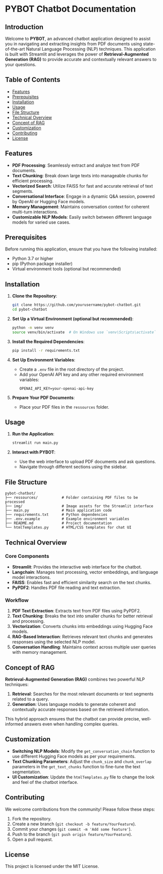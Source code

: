# PYBOT Chatbot Documentation

## Introduction

Welcome to **PYBOT**, an advanced chatbot application designed to assist you in navigating and extracting insights from PDF documents using state-of-the-art Natural Language Processing (NLP) techniques. This application is built with Streamlit and leverages the power of **Retrieval-Augmented Generation (RAG)** to provide accurate and contextually relevant answers to your questions.

## Table of Contents

- [Features](#features)
- [Prerequisites](#prerequisites)
- [Installation](#installation)
- [Usage](#usage)
- [File Structure](#file-structure)
- [Technical Overview](#technical-overview)
- [Concept of RAG](#concept-of-rag)
- [Customization](#customization)
- [Contributing](#contributing)
- [License](#license)

## Features

- **PDF Processing**: Seamlessly extract and analyze text from PDF documents.
- **Text Chunking**: Break down large texts into manageable chunks for efficient processing.
- **Vectorized Search**: Utilize FAISS for fast and accurate retrieval of text segments.
- **Conversational Interface**: Engage in a dynamic Q&A session, powered by OpenAI or Hugging Face models.
- **Memory Management**: Maintains conversation context for coherent multi-turn interactions.
- **Customizable NLP Models**: Easily switch between different language models for varied use cases.

## Prerequisites

Before running this application, ensure that you have the following installed:

- Python 3.7 or higher
- pip (Python package installer)
- Virtual environment tools (optional but recommended)

## Installation

1. **Clone the Repository**:
   ```bash
   git clone https://github.com/yourusername/pybot-chatbot.git
   cd pybot-chatbot
   ```

2. **Set Up a Virtual Environment (optional but recommended)**:
   ```bash
   python -m venv venv
   source venv/bin/activate  # On Windows use `venv\Scripts\activate`
   ```

3. **Install the Required Dependencies**:
   ```bash
   pip install -r requirements.txt
   ```

4. **Set Up Environment Variables**:
   - Create a `.env` file in the root directory of the project.
   - Add your OpenAI API key and any other required environment variables:
     ```
     OPENAI_API_KEY=your-openai-api-key
     ```

5. **Prepare Your PDF Documents**:
   - Place your PDF files in the `ressources` folder.

## Usage

1. **Run the Application**:
   ```bash
   streamlit run main.py
   ```

2. **Interact with PYBOT**:
   - Use the web interface to upload PDF documents and ask questions.
   - Navigate through different sections using the sidebar.

## File Structure

```plaintext
pybot-chatbot/
├── ressources/           # Folder containing PDF files to be processed
├── img/                  # Image assets for the Streamlit interface
├── main.py               # Main application code
├── requirements.txt      # Python dependencies
├── .env.example          # Example environment variables
├── README.md             # Project documentation
└── htmlTemplates.py      # HTML/CSS templates for chat UI
```

## Technical Overview

### Core Components

- **Streamlit**: Provides the interactive web interface for the chatbot.
- **Langchain**: Manages text processing, vector embeddings, and language model interactions.
- **FAISS**: Enables fast and efficient similarity search on the text chunks.
- **PyPDF2**: Handles PDF file reading and text extraction.

### Workflow

1. **PDF Text Extraction**: Extracts text from PDF files using PyPDF2.
2. **Text Chunking**: Breaks the text into smaller chunks for better retrieval and processing.
3. **Vectorization**: Converts chunks into embeddings using Hugging Face models.
4. **RAG-Based Interaction**: Retrieves relevant text chunks and generates responses using the selected NLP model.
5. **Conversation Handling**: Maintains context across multiple user queries with memory management.

## Concept of RAG

**Retrieval-Augmented Generation (RAG)** combines two powerful NLP techniques:

1. **Retrieval**: Searches for the most relevant documents or text segments related to a query.
2. **Generation**: Uses language models to generate coherent and contextually accurate responses based on the retrieved information.

This hybrid approach ensures that the chatbot can provide precise, well-informed answers even when handling complex queries.

## Customization

- **Switching NLP Models**: Modify the `get_conversation_chain` function to use different Hugging Face models as per your requirements.
- **Text Chunking Parameters**: Adjust the `chunk_size` and `chunk_overlap` parameters in the `get_text_chunks` function to fine-tune the text segmentation.
- **UI Customization**: Update the `htmlTemplates.py` file to change the look and feel of the chatbot interface.

## Contributing

We welcome contributions from the community! Please follow these steps:

1. Fork the repository.
2. Create a new branch (`git checkout -b feature/YourFeature`).
3. Commit your changes (`git commit -m 'Add some feature'`).
4. Push to the branch (`git push origin feature/YourFeature`).
5. Open a pull request.

## License

This project is licensed under the MIT License.
